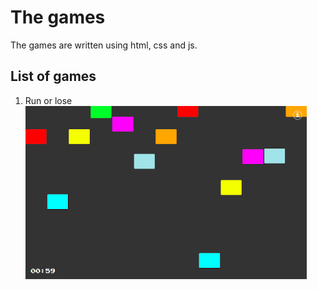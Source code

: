 # The games

The games are written using html, css and js.

## List of games

1. Run or lose  
    ![demo-00][demo-00]



[demo-00]: 1-RunOrLose/public/demo-01.png 'Screenshot of the game "Run or lose"'
